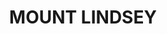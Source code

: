 ---
lastmod: '2025-04-06T06:05:20+00:00'
latitude: -34.45199189
layout: suburb
longitude: 150.5702043
postcode: '2575'
state: NSW
title: MOUNT LINDSEY
url: /nsw/mount-lindsey/
---